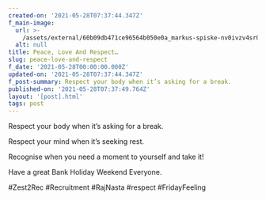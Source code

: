 ```yaml
---
created-on: '2021-05-28T07:37:44.347Z'
f_main-image:
  url: >-
    /assets/external/60b09db471ce96564b050e0a_markus-spiske-nv0ivzv4sr0-unsplash.jpg
  alt: null
title: Peace, Love And Respect…
slug: peace-love-and-respect
f_date: '2021-05-28T00:00:00.000Z'
updated-on: '2021-05-28T07:37:44.347Z'
f_post-summary: Respect your body when it’s asking for a break.
published-on: '2021-05-28T07:37:49.764Z'
layout: '[post].html'
tags: post
---
```


Respect your body when it’s asking for a break.

Respect your mind when it’s seeking rest.

Recognise when you need a moment to yourself and take it!

Have a great Bank Holiday Weekend Everyone.

#Zest2Rec #Recruitment #RajNasta #respect #FridayFeeling

‍
